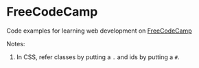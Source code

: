 # FreeCodeCamp
Code examples for learning web development on [FreeCodeCamp](http://www.freecodecamp.com)

Notes:

1. In CSS, refer classes by putting a `.` and ids by putting a `#`.
